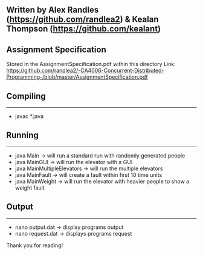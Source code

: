 ## Written by Alex Randles (https://github.com/randlea2) & Kealan Thompson (https://github.com/kealant) ##

## Assignment Specification ## 
Stored in the AssignmentSpecification.pdf within this directory
Link: https://github.com/randlea2/-CA4006-Concurrent-Distributed-Programming-/blob/master/AssignmentSpecification.pdf


## Compiling ##
**************************
* javac *.java




## Running ## 
**************************
* java Main                           -> will run a standard run with randomly generated people 
* java MainGUI                        -> will run the elevator with a GUI 
* java MainMultipleElevators          -> will run  the multiple elevators 
* java MainFault                      -> will create a fault within first 10 time units 
* java MainWeight                     -> will run the elevator with heavier people to show a weight fault 


## Output ##
**************************
* nano output.dat                     -> display programs output 
* nano request.dat                    -> displays programs request



Thank you for reading! 
